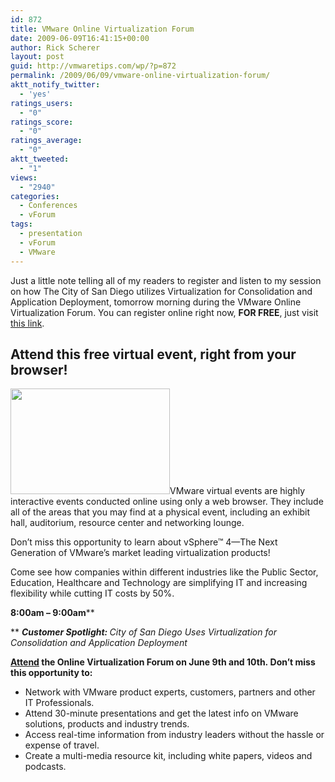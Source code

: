 ```yaml
---
id: 872
title: VMware Online Virtualization Forum
date: 2009-06-09T16:41:15+00:00
author: Rick Scherer
layout: post
guid: http://vmwaretips.com/wp/?p=872
permalink: /2009/06/09/vmware-online-virtualization-forum/
aktt_notify_twitter:
  - 'yes'
ratings_users:
  - "0"
ratings_score:
  - "0"
ratings_average:
  - "0"
aktt_tweeted:
  - "1"
views:
  - "2940"
categories:
  - Conferences
  - vForum
tags:
  - presentation
  - vForum
  - VMware
---
```

Just a little note telling all of my readers to register and listen to my session on how The City of San Diego utilizes Virtualization for Consolidation and Application Deployment, tomorrow morning during the VMware Online Virtualization Forum. You can register online right now, **FOR FREE**, just visit <a href="http://w.on24.com/r.htm?e=138524&s=1&k=6ED2E202BB64EF21E7479B30BF46CA97&partnerref=&src=undefined&ossrc=undefined" target="_blank">this link</a>.

## Attend this free virtual event, right from your browser!

<img class="alignright size-full wp-image-873" src="http://vmwaretips.com/wp/wp-content/uploads/2009/06/vmw_plaza.jpg" alt="" width="255" height="169" />VMware virtual events are highly interactive events conducted online using only a web browser. They include all of the areas that you may find at a physical event, including an exhibit hall, auditorium, resource center and networking lounge.

Don&#8217;t miss this opportunity to learn about vSphere™ 4—The Next Generation of VMware&#8217;s market leading virtualization products!

Come see how companies within different industries like the Public Sector, Education, Healthcare and Technology are simplifying IT and increasing flexibility while cutting IT costs by 50%.

<span><strong>8:00am – 9:00am</strong></span>**
  
** **_Customer Spotlight:_ <span style="font-weight: normal;"><em>City of San Diego Uses Virtualization for Consolidation and Application Deployment</em></span>**

**<a href="http://w.on24.com/r.htm?e=138524&s=1&k=6ED2E202BB64EF21E7479B30BF46CA97&partnerref=&src=undefined&ossrc=undefined" target="_blank"><span>Attend</span></a> the Online Virtualization Forum on June 9th and 10th. Don&#8217;t miss this opportunity to:**

  * Network with VMware product experts, customers, partners and other IT Professionals.
  * Attend 30-minute presentations and get the latest info on VMware solutions, products and industry trends.
  * Access real-time information from industry leaders without the hassle or expense of travel.
  * Create a multi-media resource kit, including white papers, videos and podcasts.